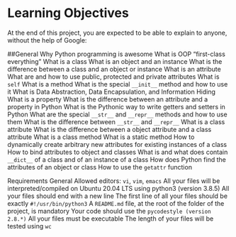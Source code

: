 # Learning Objectives
At the end of this project, you are expected to be able to explain to anyone, without the help of Google:

##General
Why Python programming is awesome
What is OOP
“first-class everything”
What is a class
What is an object and an instance
What is the difference between a class and an object or instance
What is an attribute
What are and how to use public, protected and private attributes
What is `self`
What is a method
What is the special `__init__` method and how to use it
What is Data Abstraction, Data Encapsulation, and Information Hiding
What is a property
What is the difference between an attribute and a property in Python
What is the Pythonic way to write getters and setters in Python
What are the special `__str__` and `__repr__` methods and how to use them
What is the difference between `__str__` and `__repr__`
What is a class attribute
What is the difference between a object attribute and a class attribute
What is a class method
What is a static method
How to dynamically create arbitrary new attributes for existing instances of a class
How to bind attributes to object and classes
What is and what does contain `__dict__` of a class and of an instance of a class
How does Python find the attributes of an object or class
How to use the `getattr` function

Requirements
General
Allowed editors: `vi`, `vim`, `emacs`
All your files will be interpreted/compiled on Ubuntu 20.04 LTS using python3 (version 3.8.5)
All your files should end with a new line
The first line of all your files should be exactly `#!/usr/bin/python3`
A `README.md` file, at the root of the folder of the project, is mandatory
Your code should use the `pycodestyle (version 2.8.*)`
All your files must be executable
The length of your files will be tested using `wc`
